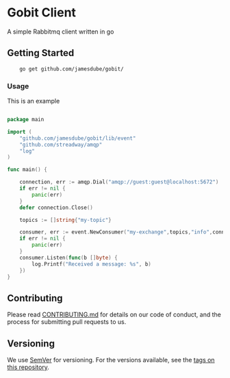 # Gobit Client

A simple Rabbitmq client written in go

## Getting Started

```shell
    go get github.com/jamesdube/gobit/
```


### Usage

This is an example

```go

package main

import (
	"github.com/jamesdube/gobit/lib/event"
	"github.com/streadway/amqp"
	"log"
)

func main() {

	connection, err := amqp.Dial("amqp://guest:guest@localhost:5672")
	if err != nil {
		panic(err)
	}
	defer connection.Close()

	topics := []string{"my-topic"}

	consumer, err := event.NewConsumer("my-exchange",topics,"info",connection)
	if err != nil {
		panic(err)
	}
	consumer.Listen(func(b []byte) {
		log.Printf("Received a message: %s", b)
	})
}

```

## Contributing

Please read [CONTRIBUTING.md](https://gist.github.com/PurpleBooth/b24679402957c63ec426) for details on our code of conduct, and the process for submitting pull requests to us.

## Versioning

We use [SemVer](http://semver.org/) for versioning. For the versions available, see the [tags on this repository](https://github.com/your/project/tags). 


